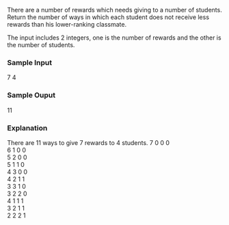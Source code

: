 There are a number of rewards which needs giving to a number of students.  
Return the number of ways in which each student does not receive less rewards than his lower-ranking classmate.  

The input includes 2 integers, one is the number of rewards and the other is the number of students.  

### Sample Input
7 4  

### Sample Ouput
11  

### Explanation
There are 11 ways to give 7 rewards to 4 students.
7 0 0 0  
6 1 0 0  
5 2 0 0  
5 1 1 0  
4 3 0 0  
4 2 1 1  
3 3 1 0  
3 2 2 0  
4 1 1 1  
3 2 1 1  
2 2 2 1  